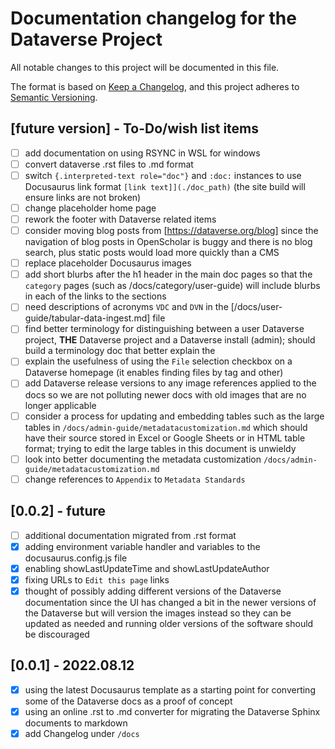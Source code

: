 # Documentation changelog for the Dataverse Project

All notable changes to this project will be documented in this file.

The format is based on [Keep a Changelog](https://keepachangelog.com/en/1.0.0/),
and this project adheres to [Semantic Versioning](https://semver.org/spec/v2.0.0.html).

## [future version] - To-Do/wish list items

- [ ] add documentation on using RSYNC in WSL for windows
- [ ] convert dataverse .rst files to .md format
- [ ] switch `{.interpreted-text role="doc"}` and `:doc:` instances to use Docusaurus link format `[link text]](./doc_path)` (the site build will ensure links are not broken)
- [ ] change placeholder home page
- [ ] rework the footer with Dataverse related items
- [ ] consider moving blog posts from [https://dataverse.org/blog] since the navigation of blog posts in OpenScholar is buggy and there is no blog search, plus static posts would load more quickly than a CMS
- [ ] replace placeholder Docusaurus images
- [ ] add short blurbs after the h1 header in the main doc pages so that the `category` pages (such as /docs/category/user-guide) will include blurbs in each of the links to the sections
- [ ] need descriptions of acronyms `VDC` and `DVN` in the [/docs/user-guide/tabular-data-ingest.md] file
- [ ] find better terminology for distinguishing between a user Dataverse project, **THE** Dataverse project and a Dataverse install (admin); should build a terminology doc that better explain the 
- [ ] explain the usefulness of using the `File` selection checkbox on a Dataverse homepage (it enables finding files by tag and other)
- [ ] add Dataverse release versions to any image references applied to the docs so we are not polluting newer docs with old images that are no longer applicable
- [ ] consider a process for updating and embedding tables such as the large tables in `/docs/admin-guide/metadatacustomization.md` which should have their source stored in Excel or Google Sheets or in HTML table format; trying to edit the large tables in this document is unwieldy
- [ ] look into better documenting the metadata customization `/docs/admin-guide/metadatacustomization.md`
- [ ] change references to `Appendix` to `Metadata Standards`

## [0.0.2] - future

- [ ] additional documentation migrated from .rst format
- [x] adding environment variable handler and variables to the docusaurus.config.js file
- [x] enabling showLastUpdateTime and showLastUpdateAuthor
- [x] fixing URLs to `Edit this page` links
- [x] thought of possibly adding different versions of the Dataverse documentation since the UI has changed a bit in the newer versions of the Dataverse but will version the images instead so they can be updated as needed and running older versions of the software should be discouraged

## [0.0.1] - 2022.08.12

- [x] using the latest Docusaurus template as a starting point for converting some of the Dataverse docs as a proof of concept
- [x] using an online .rst to .md converter for migrating the Dataverse Sphinx documents to markdown
- [x] add Changelog under `/docs`
